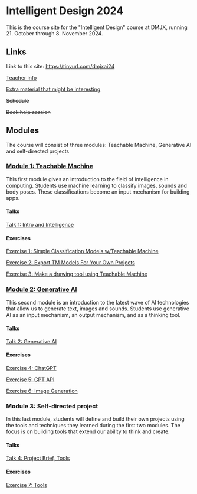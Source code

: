 # Intelligent Design 2024

This is the course site for the "Intelligent Design" course at DMJX, running 21. October through 8. November 2024.

## Links

Link to this site: https://tinyurl.com/dmjxai24

[Teacher info](/teacher.md)

[Extra material that might be interesting](/extra-material.md)

~~Schedule~~

~~Book help session~~

## Modules

The course will consist of three modules: Teachable Machine, Generative AI and self-directed projects

### [Module 1: Teachable Machine](/modules/module1-teachable-machine/)

This first module gives an introduction to the field of intelligence in computing. Students use machine learning to classify images, sounds and body poses. These classifications become an input mechanism for building apps.

#### Talks

[Talk 1: Intro and Intelligence](/modules/module1-teachable-machine/talk1-intro-and-intelligence.pdf)

#### Exercises

[Exercise 1: Simple Classification Models w/Teachable Machine](/modules/module1-teachable-machine/exercise1-teachable-machine-image-project.md)

[Exercise 2: Export TM Models For Your Own Projects](/modules/module1-teachable-machine/exercise2-export-and-use-model.md)

[Exercise 3: Make a drawing tool using Teachable Machine](/modules/module1-teachable-machine/exercise3-your-first-teachable-machine-app.md)

### [Module 2: Generative AI](/modules/module2-generative-ai/)

This second module is an introduction to the latest wave of AI technologies that allow us to generate text, images and sounds. Students use generative AI as an input mechanism, an output mechanism, and as a thinking tool.

#### Talks

[Talk 2: Generative AI](/modules/module2-generative-ai/talk2-generative-ai.pdf)

#### Exercises

[Exercise 4: ChatGPT](/modules/module2-generative-ai/exercise4-chatgpt.md)

[Exercise 5: GPT API](/modules/module2-generative-ai/exercise5-gpt-api.md)

[Exercise 6: Image Generation](/modules/module2-generative-ai/exercise6-image-generation.md)

### Module 3: Self-directed project

In this last module, students will define and build their own projects using the tools and techniques they learned during the first two modules. The focus is on building tools that extend our ability to think and create.

#### Talks

[Talk 4: Project Brief, Tools](/modules/module3-project/talk4-project-brief-tools.pdf)

#### Exercises

[Exercise 7: Tools](/modules/module3-project/exercise7-tools.md)
